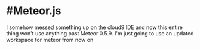 #Meteor.js
==
I somehow messed something up on the cloud9 IDE and now this entire thing won't use anything past Meteor 0.5.9. I'm just going to use an updated workspace for meteor from now on


